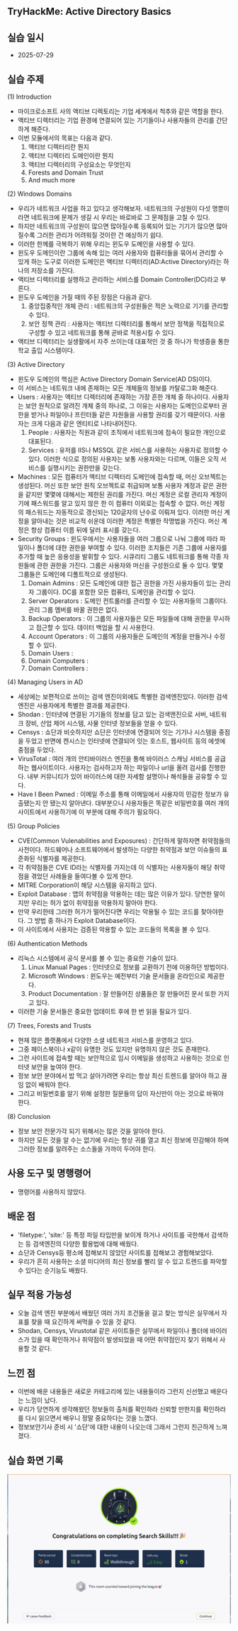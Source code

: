 ## TryHackMe: Active Directory Basics


## 실습 일시
 - 2025-07-29


## 실습 주제
(1) Introduction
 - 마이크로소프트 사의 액티브 디렉토리는 기업 세계에서 척추와 같은 역할을 한다.
 - 액티브 디렉터리는 기업 환경에 연결되어 있는 기기들이나 사용자들의 관리를 간단하게 해준다.
 - 이번 모듈에서의 목표는 다음과 같다.
   1) 액티브 디렉터리란 뭔지
   2) 액티브 디렉터리 도메인이란 뭔지
   3) 액티브 디렉터리의 구성요소는 무엇인지
   4) Forests and Domain Trust
   5) And much more
  
(2) Windows Domains
 - 우리가 네트워크 사업을 하고 있다고 생각해보자. 네트워크의 구성원이 다섯 명뿐이라면 네트워크에 문제가 생길 시 우리는 바로바로 그 문제점을 고칠 수 있다.
 - 하지만 네트워크의 구성원이 많으면 많아질수록 등록되어 있는 기기가 많으면 많아질수록 그러한 관리가 어려워질 것이란 건 예상하기 쉽다.
 - 이러한 한께를 극복하기 위해 우리는 윈도우 도메인을 사용할 수 있다.
 - 윈도우 도메인이란 그룹에 속해 있는 여러 사용자와 컴퓨터들을 묶어서 관리할 수 있게 하는 도구로 이러한 도메인은 액티브 디렉터리(AD:Active Directory)라는 하나의 저장소를 가진다.
 - 액티브 디렉터리를 실행하고 관리하는 서비스를 Domain Controller(DC)라고 부른다.
 - 윈도우 도메인을 가질 때의 주된 장점은 다음과 같다.
   1) 중앙집중적인 개체 관리 : 네트워크의 구성원들은 적은 노력으로 기기를 관리할 수 있다.
   2) 보안 정책 관리 : 사용자는 액티브 디렉터리를 통해서 보안 정책을 직접적으로 구성할 수 있고 네트워크를 통해 곧바로 적용시킬 수 있다.
 - 액티브 디렉터리는 실생활에서 자주 쓰이는데 대표적인 것 중 하나가 학생증을 통한 학교 출입 시스템이다.

(3) Active Directory
 - 윈도우 도메인의 핵심은 Active Directory Domain Service(AD DS)이다.
 - 이 서비스는 네트워크 내에 존재하는 모든 개체들의 정보를 카탈로그화 해준다.
 - Users : 사용자는 액티브 디렉터리에 존재하는 가장 흔한 개체 중 하나이다. 사용자는 보안 원칙으로 알려진 개체 중의 하나로, 그 이유는 사용자는 도메인으로부터 권한을 받거나 파일이나 프린터들 같은 자원들을 사용할 권리를 갖기 때문이다. 사용자는 크게 다음과 같은 엔티티로 나타내어진다.
   1) People : 사용자는 직원과 같이 조직에서 네트워크에 접속이 필요한 개인으로 대표된다.
   2) Services : 유저를 IIS나 MSSQL 같은 서비스를 사용하는 사용자로 정의할 수 있다. 이러한 식으로 정의된 사용자는 보통 사용자와는 다르며, 이들은 오직 서비스를 실행시키는 권한만을 갖는다.
 - Machines : 모든 컴퓨터가 액티브 디렉터리 도메인에 접속할 때, 머신 오브젝트는 생성된다. 머신 또한 보안 원칙 오브젝트로 취급되며 보통 사용자 계정과 같은 권한을 같지만 몇몇에 대해서는 제한된 권리를 가진다. 머신 계정은 로컬 관리자 계정이기에 패스워드를 알고 있지 않은 한 이 컴퓨터 이외로는 접속할 수 없다. 머신 계정의 패스워드는 자동적으로 갱신되는 120글자의 난수로 이뤄져 있다. 이러한 머신 계정을 알아내는 것은 비교적 쉬운데 이러한 계정은 특별한 작명법을 가진다. 머신 계정은 항상 컴퓨터 이름 뒤에 달러 표시를 갖는다.
 - Security Groups : 윈도우에서는 사용자들을 여러 그룹으로 나눠 그룹에 따라 파일이나 폴더에 대한 권한을 부여할 수 있다. 이러한 조치들은 기존 그룹에 사용자를 추가할 때 높은 응용성을 발휘할 수 있다. 시큐리티 그룹도 네트워크를 통해 각종 자원들에 관한 권한을 가진다. 그룹은 사용자와 머신을 구성원으로 둘 수 있다. 몇몇 그룹들은 도메인에 디폴트적으로 생성된다.
   1) Domain Admins : 모든 도메인에 대한 접근 권한을 가진 사용자들이 있는 관리자 그룹이다. DC를 포함한 모든 컴퓨터, 도메인을 관리할 수 있다.
   2) Server Operators : 도메인 컨트롤러를 관리할 수 있는 사용자들의 그룹이다. 관리 그룹 멤버를 바꿀 권한은 없다.
   3) Backup Operators : 이 그룹의 사용자들은 모든 파일들에 대해 권한을 무시하고 접근할 수 있다. 데이터 백업을 할 시 사용한다.
   4) Account Operators : 이 그룹의 사용자들은 도메인의 계정을 만들거나 수정할 수 있다.
   5) Domain Users :
   6) Domain Computers :
   7) Domain Controllers : 

(4) Managing Users in AD
 - 세상에는 보편적으로 쓰이는 검색 엔진이외에도 특별한 검색엔진있다. 이러한 검색엔진은 사용자에게 특별한 결과를 제공한다.
 - Shodan : 인터넷에 연결된 기기들의 정보를 담고 있는 검색엔진으로 서버, 네트워크 장비, 산업 제어 시스템, 사물 인터넷 정보들을 얻을 수 있다.
 - Censys : 쇼단과 비슷하지만 쇼단은 인터넷에 연결되어 잇는 기기나 시스템을 중점을 두었고 반면에 켄시스는 인터넷에 연결되어 잇는 호스트, 웹사이트 등의 에셋에 중점을 두었다.
 - VirusTotal : 여러 개의 안티바이러스 엔진을 통해 바이러스 스캐닝 서비스를 공급하는 웹사이트이다. 사용자는 검사하고자 하는 파일이나 url을 올려 검사를 진행한다. 내부 커뮤니티가 있어 바이러스에 대한 자세함 설명이나 해석들을 공유할 수 있다.
 - Have I Been Pwned : 이메일 주소를 통해 이메일에서 사용자의 민감한 정보가 유출됐는지 안 됐는지 알아낸다. 대부분으니 사용자들은 똑같은 비밀번호를 여러 개의 사이트에서 사용하기에 이 부분에 대해 주의가 필요하다.
   
(5) Group Policies
 - CVE(Common Vulenabilities and Exposures) : 간단하게 말하자면 취약점들의 사전이다. 하드웨어나 소프트웨어에서 발생하는 다양한 취약점과 보안 이슈들의 표준화된 식별자를 제공한다.
 - 각 취약점들은 CVE ID라는 식별자를 가지는데 이 식별자는 사용자들이 해당 취약점을 겪었던 사례들을 들여다볼 수 있게 한다.
 - MITRE Corporation이 해당 시스템을 유지하고 있다.
 - Exploit Database : 앱의 취약점을 악용하는 데는 많은 이유가 있다. 당연한 말이지만 우리는 허가 없이 취약점을 악용하지 말아야 한다.
 - 만약 우리한테 그러한 허가가 떨어진다면 우리는 악용될 수 있는 코드를 찾아야한다. 그 방법 중 하나가 Exploit Database이다.
 - 이 사이트에서 사용자는 검증된 악용할 수 있는 코드들의 목록을 볼 수 있다.
   
(6) Authentication Methods
 - 리눅스 시스템에서 공식 문서를 볼 수 있는 중요한 기술이 있다.
   1) Linux Manual Pages : 인터넷으로 정보를 교환하기 전에 이용하던 방법이다.
   2) Microsoft Windows : 윈도우는 예전부터 기술 문서들을 온라인으로 제공한다.
   3) Product Documentation : 잘 만들어진 상품들은 잘 만들어진 문서 또한 가지고 있다.
 - 이러한 기술 문서들은 중요한 업데이트 후에 한 번 읽을 필요가 있다. 
 
(7) Trees, Forests and Trusts
 - 현재 많은 플랫폼에서 다양한 소셜 네트워크 서비스를 운영하고 있다.
 - 그중 페이스북이나 x같이 유명한 것도 있지만 유명하지 않은 것도 존재한다.
 - 그런 사이트에 접속할 때는 보안적으로 임시 이메일을 생성하고 사용하는 것으로 인터넷 보안을 높여야 한다.
 - 정보 보안 분야에서 밥 먹고 살아가려면 우리는 항상 최신 트렌드를 알아야 하고 끊임 없이 배워야 한다.
 - 그리고 비밀번호를 알기 위해 설정한 질문들의 답이 자신만이 아는 것으로 바꿔야 한다. 
   
(8) Conclusion
 - 정보 보안 전문가각 되기 위해서는 많은 것을 알아야 한다.
 - 하지만 모든 것을 알 수는 없기에 우리는 항상 귀를 열고 최신 정보에 민감해야 하며 그러한 정보를 알려주는 소스들을 가까이 두어야 한다.
   

## 사용 도구 및 명행령어   
 - 명령어를 사용하지 않았다. 
   


## 배운 점
 - 'filetype:', 'site:' 등 특정 파일 타입만을 보이게 하거나 사이트를 국한해서 검색하는 등 검색엔진의 다양한 활용법에 대해 배웠다.
 - 쇼단과 Censys등 평소에 접해보지 않았던 사이트를 접해보고 경험해보았다.
 - 우리가 흔히 사용하는 소셜 미디어의 최신 정보를 빨리 알 수 있고 트렌드를 파악할 수 있다는 순기능도 배웠다.


## 실무 적용 가능성
 - 오늘 검색 엔진 부분에서 배웠던 여러 가지 조건들을 걸고 찾는 방식은 실무에서 자표를 찾을 때 요긴하게 써먹을 수 있을 것 같다.
 - Shodan, Censys, Virustotal 같은 사이트들은 실무에서 파일이나 폴더에 바이러스가 있을 때 확인하거나 취약점이 발생되었을 때 어떤 취약점인지 찾기 위해서 사용할 것 같다.


## 느낀 점
 - 이번에 배운 내용들은 새로운 카테고리에 있는 내용들이라 그런지 신선했고 배운다는 느낌이 났다.
 - 우리가 당연하게 생각해왔던 정보들의 출처를 확인하라 신뢰할 만한지를 확인하라 를 다시 읽으면서 배우니 정말 중요하다는 것을 느꼈다.
 - 정보보안기사 준비 시 '쇼단'에 대한 내용이 나오는데 그래서 그런지 친근하게 느껴졌다.
   
## 실습 화면 기록
![실습 결과](images/Search_Skills.png)
